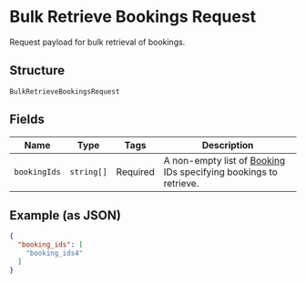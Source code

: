 
# Bulk Retrieve Bookings Request

Request payload for bulk retrieval of bookings.

## Structure

`BulkRetrieveBookingsRequest`

## Fields

| Name | Type | Tags | Description |
|  --- | --- | --- | --- |
| `bookingIds` | `string[]` | Required | A non-empty list of [Booking](entity:Booking) IDs specifying bookings to retrieve. |

## Example (as JSON)

```json
{
  "booking_ids": [
    "booking_ids4"
  ]
}
```

